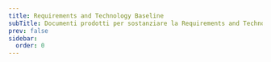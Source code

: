 ```yaml
---
title: Requirements and Technology Baseline
subTitle: Documenti prodotti per sostanziare la Requirements and Technology Baseline.
prev: false
sidebar:
  order: 0
---
```

